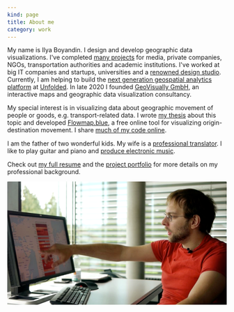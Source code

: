 ```yaml
---
kind: page
title: About me 
category: work
---
```

My name is Ilya Boyandin. I design and develop geographic data visualizations.
I've completed <a href="/">many projects</a> for media, private companies, NGOs, transportation authorities 
and academic institutions. 
I've worked at big IT companies and startups, universities 
and a <a href="http://interactivethings.com/" target="_blank" rel="noopener">renowned design studio</a>. 
Currently, I am helping to build the 
<a href="http://studio.unfolded.ai/" target="_blank" rel="noopener">next generation geospatial analytics platform</a>
at <a href="https://unfolded.ai/" target="_blank" rel="noopener">Unfolded</a>. 
In late 2020 I founded <a href="https://www.geovisually.com/" target="_blank" rel="noopener">GeoVisually GmbH</a>,
an interactive maps and geographic data visualization consultancy.

My special interest is in visualizing data about 
geographic movement of people or goods, e.g. transport-related data.
I wrote <a href="/assets/thesis.pdf" target="_blank" rel="noopener">my thesis</a> about this topic 
and developed <a href="https://flowmap.blue" target="_blank" rel="noopener">Flowmap.blue</a>, a
free online tool for visualizing origin-destination movement. 
I share [much of my code online](https://github.com/ilyabo). 

I am the father of two wonderful kids. My wife is a <a href="http://tanja-boyandin.com/" target="_blank" rel="noopener">professional translator</a>. I like to play guitar and piano and 
<a href="https://soundcloud.com/ibananti" target="_blank" rel="noopener">produce electronic music</a>.

Check out <a href="/resume/">my full resume</a> and the <a href="/">project portfolio</a> for more 
details on my professional background.


![](flowstrates-video-still.png)
